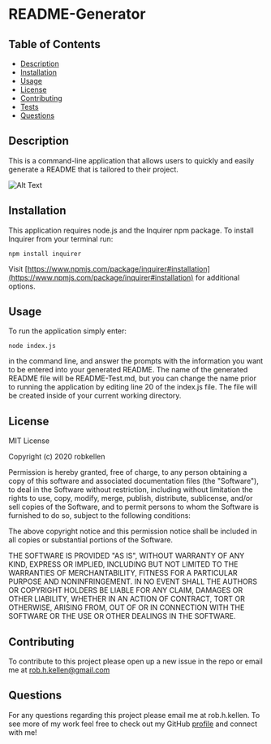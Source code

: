 # README-Generator

## Table of Contents

- [Description](#description)
- [Installation](#installation)
- [Usage](#usage)
- [License](#license)
- [Contributing](#contributing)
- [Tests](#tests) 
- [Questions](#questions)

## Description

This is a command-line application that allows users to quickly and easily generate a README that is tailored to their project.

![Alt Text](https://imgflip.com/gif/4d7lvr)

## Installation

This application requires node.js and the Inquirer npm package. To install Inquirer from your terminal run:

 `npm install inquirer`

Visit [https://www.npmjs.com/package/inquirer#installation](https://www.npmjs.com/package/inquirer#installation) for additional options.

## Usage

To run the application simply enter:

`node index.js`

in the command line, and answer the prompts with the information you want to be entered into your generated README. The name of the generated README file will be README-Test.md, but you can change the name prior to running the application by editing line 20 of the index.js file.  The file will be created inside of your current working directory.

## License

MIT License

Copyright (c) 2020 robkellen

Permission is hereby granted, free of charge, to any person obtaining a copy
of this software and associated documentation files (the "Software"), to deal
in the Software without restriction, including without limitation the rights
to use, copy, modify, merge, publish, distribute, sublicense, and/or sell
copies of the Software, and to permit persons to whom the Software is
furnished to do so, subject to the following conditions:

The above copyright notice and this permission notice shall be included in all
copies or substantial portions of the Software.

THE SOFTWARE IS PROVIDED "AS IS", WITHOUT WARRANTY OF ANY KIND, EXPRESS OR
IMPLIED, INCLUDING BUT NOT LIMITED TO THE WARRANTIES OF MERCHANTABILITY,
FITNESS FOR A PARTICULAR PURPOSE AND NONINFRINGEMENT. IN NO EVENT SHALL THE
AUTHORS OR COPYRIGHT HOLDERS BE LIABLE FOR ANY CLAIM, DAMAGES OR OTHER
LIABILITY, WHETHER IN AN ACTION OF CONTRACT, TORT OR OTHERWISE, ARISING FROM,
OUT OF OR IN CONNECTION WITH THE SOFTWARE OR THE USE OR OTHER DEALINGS IN THE
SOFTWARE.

## Contributing

To contribute to this project please open up a new issue in the repo or email me at rob.h.kellen@gmail.com

## Questions

For any questions regarding this project please email me at rob.h.kellen. To see more of my work feel free to check out my GitHub [profile](https://github.com/robkellen) and connect with me!

